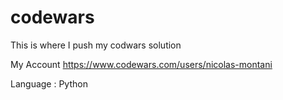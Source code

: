 # codewars
This is where I push my codwars solution

My Account https://www.codewars.com/users/nicolas-montani

Language : Python
